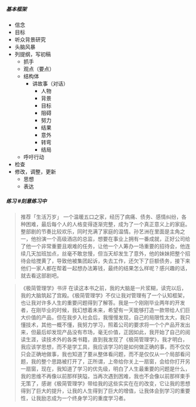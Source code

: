 ##### 基本框架
- 信念
- 目标
- 听众背景研究
- 头脑风暴
- 列提纲，写初稿
  - 抓手
  - 观点（要点）
  - 结构体
    - 讲故事（对话）
      - 人物
      - 背景
      - 目标
      - 阻碍
      - 努力
      - 结果
      - 意外
      - 转弯
      - 结局
  - 呼吁行动
- 检查
- 修改，调整，更新
  - 思想
  - 表达

##### 练习 #刻意练习中
> 推荐「生活万岁」
> 一个温暖五口之家，经历了病痛、债务、感情纠纷，各种困难，最后每个人的人格变得逐渐完整，成为了一个真正意义上的家庭。整部剧的节奏比较欢乐，同时充满了家庭的温情。孙艺洲在里面是主角之一，他扮演一个高级酒店的总监，想要在事业上拥有一番成就，正好公司给了他一个非常重要且艰难的任务，让他一个人筹办一场重要的招待会，他连续几天加班加点，丝毫不敢怠慢，但当天却发生了意外，他的妹妹把整个招待会给搅黄了，导致他被集团起诉，失去工作，还欠下了巨额债务，接下来他们一家人都在帮着一起想办法筹钱，最终的结果怎么样呢？感兴趣的话，就去看这部剧吧。

> 《极简管理学》书评
> 在读这本书之前，我的大脑是一片浆糊，读完以后，我的大脑筑起了宫殿。《极简管理学》不仅让我对管理有了一个认知框架，也让我对许多人生的重要问题得到了解答。我是一个刚刚毕业两年的开发者，在刚毕业的时候，我幻想着未来，希望有一天能够打造一款带给人们巨大价值的产品，但在我步入社会后，我慢慢发现，自己的局限性太大，我只懂技术，其他一概不懂，我努力学习，照着公司的要求将一个个产品开发出来，但最后却发现产品没有市场，毫无价值，正因如此，我开始了自己的阅读生涯，读技术外的各类书籍，直到我发现了《极简管理学》，我才明白，我应该学思想，而不是学工具，我应该学习的是如何做正确的事，而不仅仅只会正确地做事，我也知道了要从整体看问题，而不是仅仅从一个局部看问题，我的整个思路被打开了，正所谓，上帝给你关上一扇窗，会给你打开另一扇窗，现在，我知道了学习的优先级，明白了人生最重要的问题是什么，我的思维不再像以前那样狭隘，当再次遇到困难，我也不会像以前那样束手无策了，感谢《极简管理学》带给我的这些实实在在的改变，它让我的思想得到了巨大的提升，让我的人生得到了巨大的增值，让我体会到学习的重要性，让我励志成为一个终身学习的重度学习者。
